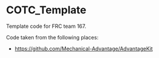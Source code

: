 # COTC_Template

 Template code for FRC team 167.

Code taken from the following places:

- <https://github.com/Mechanical-Advantage/AdvantageKit>
